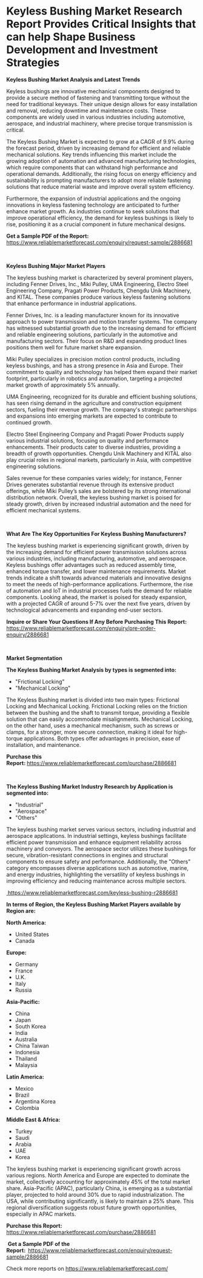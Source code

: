 <p><h1>Keyless Bushing Market Research Report Provides Critical Insights that can help Shape Business Development and Investment Strategies</h1></p><p><strong>Keyless Bushing Market Analysis and Latest Trends</strong></p>
<p><p>Keyless bushings are innovative mechanical components designed to provide a secure method of fastening and transmitting torque without the need for traditional keyways. Their unique design allows for easy installation and removal, reducing downtime and maintenance costs. These components are widely used in various industries including automotive, aerospace, and industrial machinery, where precise torque transmission is critical.</p><p>The Keyless Bushing Market is expected to grow at a CAGR of 9.9% during the forecast period, driven by increasing demand for efficient and reliable mechanical solutions. Key trends influencing this market include the growing adoption of automation and advanced manufacturing technologies, which require components that can withstand high performance and operational demands. Additionally, the rising focus on energy efficiency and sustainability is prompting manufacturers to adopt more reliable fastening solutions that reduce material waste and improve overall system efficiency.</p><p>Furthermore, the expansion of industrial applications and the ongoing innovations in keyless fastening technology are anticipated to further enhance market growth. As industries continue to seek solutions that improve operational efficiency, the demand for keyless bushings is likely to rise, positioning it as a crucial component in future mechanical designs.</p></p>
<p><strong>Get a Sample PDF of the Report:&nbsp;</strong> <a href="https://www.reliablemarketforecast.com/enquiry/request-sample/2886681?utm_campaign=3431&utm_medium=2&utm_source=Github&utm_content=ia&utm_term=13032025&utm_id=keyless-bushing">https://www.reliablemarketforecast.com/enquiry/request-sample/2886681</a></p>
<p>&nbsp;</p>
<p><strong>Keyless Bushing Major Market Players</strong></p>
<p><p>The keyless bushing market is characterized by several prominent players, including Fenner Drives, Inc., Miki Pulley, UMA Engineering, Electro Steel Engineering Company, Pragati Power Products, Chengdu Unik Machinery, and KITAL. These companies produce various keyless fastening solutions that enhance performance in industrial applications.</p><p>Fenner Drives, Inc. is a leading manufacturer known for its innovative approach to power transmission and motion transfer systems. The company has witnessed substantial growth due to the increasing demand for efficient and reliable engineering solutions, particularly in the automotive and manufacturing sectors. Their focus on R&D and expanding product lines positions them well for future market share expansion.</p><p>Miki Pulley specializes in precision motion control products, including keyless bushings, and has a strong presence in Asia and Europe. Their commitment to quality and technology has helped them expand their market footprint, particularly in robotics and automation, targeting a projected market growth of approximately 5% annually.</p><p>UMA Engineering, recognized for its durable and efficient bushing solutions, has seen rising demand in the agriculture and construction equipment sectors, fueling their revenue growth. The company's strategic partnerships and expansions into emerging markets are expected to contribute to continued growth.</p><p>Electro Steel Engineering Company and Pragati Power Products supply various industrial solutions, focusing on quality and performance enhancements. Their products cater to diverse industries, providing a breadth of growth opportunities. Chengdu Unik Machinery and KITAL also play crucial roles in regional markets, particularly in Asia, with competitive engineering solutions.</p><p>Sales revenue for these companies varies widely; for instance, Fenner Drives generates substantial revenue through its extensive product offerings, while Miki Pulley’s sales are bolstered by its strong international distribution network. Overall, the keyless bushing market is poised for steady growth, driven by increased industrial automation and the need for efficient mechanical systems.</p></p>
<p>&nbsp;</p>
<p><strong>What Are The Key Opportunities For Keyless Bushing Manufacturers?</strong></p>
<p><p>The keyless bushing market is experiencing significant growth, driven by the increasing demand for efficient power transmission solutions across various industries, including manufacturing, automotive, and aerospace. Keyless bushings offer advantages such as reduced assembly time, enhanced torque transfer, and lower maintenance requirements. Market trends indicate a shift towards advanced materials and innovative designs to meet the needs of high-performance applications. Furthermore, the rise of automation and IoT in industrial processes fuels the demand for reliable components. Looking ahead, the market is poised for steady expansion, with a projected CAGR of around 5-7% over the next five years, driven by technological advancements and expanding end-user sectors.</p></p>
<p><strong>Inquire or Share Your Questions If Any Before Purchasing This Report:</strong> <a href="https://www.reliablemarketforecast.com/enquiry/pre-order-enquiry/2886681?utm_campaign=3431&utm_medium=2&utm_source=Github&utm_content=ia&utm_term=13032025&utm_id=keyless-bushing">https://www.reliablemarketforecast.com/enquiry/pre-order-enquiry/2886681</a></p>
<p>&nbsp;</p>
<p><strong>Market Segmentation</strong></p>
<p><strong>The Keyless Bushing Market Analysis by types is segmented into:</strong></p>
<p><ul><li>"Frictional Locking"</li><li>"Mechanical Locking"</li></ul></p>
<p><p>The Keyless Bushing market is divided into two main types: Frictional Locking and Mechanical Locking. Frictional Locking relies on the friction between the bushing and the shaft to transmit torque, providing a flexible solution that can easily accommodate misalignments. Mechanical Locking, on the other hand, uses a mechanical mechanism, such as screws or clamps, for a stronger, more secure connection, making it ideal for high-torque applications. Both types offer advantages in precision, ease of installation, and maintenance.</p></p>
<p><strong>Purchase this Report:&nbsp;</strong><a href="https://www.reliablemarketforecast.com/purchase/2886681?utm_campaign=3431&utm_medium=2&utm_source=Github&utm_content=ia&utm_term=13032025&utm_id=keyless-bushing">https://www.reliablemarketforecast.com/purchase/2886681</a></p>
<p>&nbsp;</p>
<p><strong>The Keyless Bushing Market Industry Research by Application is segmented into:</strong></p>
<p><ul><li>"Industrial"</li><li>"Aerospace"</li><li>"Others"</li></ul></p>
<p><p>The keyless bushing market serves various sectors, including industrial and aerospace applications. In industrial settings, keyless bushings facilitate efficient power transmission and enhance equipment reliability across machinery and conveyors. The aerospace sector utilizes these bushings for secure, vibration-resistant connections in engines and structural components to ensure safety and performance. Additionally, the "Others" category encompasses diverse applications such as automotive, marine, and energy industries, highlighting the versatility of keyless bushings in improving efficiency and reducing maintenance across multiple sectors.</p></p>
<p><a href="https://www.reliablemarketforecast.com/keyless-bushing-r2886681?utm_campaign=3431&utm_medium=2&utm_source=Github&utm_content=ia&utm_term=13032025&utm_id=keyless-bushing">&nbsp;https://www.reliablemarketforecast.com/keyless-bushing-r2886681</a></p>
<p><strong>In terms of Region, the Keyless Bushing Market Players available by Region are:</strong></p>
<p>
    <p> <strong> North America: </strong>
        <ul>
            <li>United States</li>
            <li>Canada</li>
        </ul>
        </p> 
    <p> <strong> Europe: </strong>
        <ul>
            <li>Germany</li>
            <li>France</li>
            <li>U.K.</li>
            <li>Italy</li>
            <li>Russia</li>
        </ul>
        </p> 
    <p> <strong> Asia-Pacific: </strong>
        <ul>
            <li>China</li>
            <li>Japan</li>
            <li>South Korea</li>
            <li>India</li>
            <li>Australia</li>
            <li>China Taiwan</li>
            <li>Indonesia</li>
            <li>Thailand</li>
            <li>Malaysia</li>
        </ul>
        </p> 
    <p> <strong> Latin America: </strong>
        <ul>
            <li>Mexico</li>
            <li>Brazil</li>
            <li>Argentina Korea</li>
            <li>Colombia</li>
        </ul>
        </p> 
    <p> <strong> Middle East & Africa: </strong>
        <ul>
            <li>Turkey</li>
            <li>Saudi</li>
            <li>Arabia</li>
            <li>UAE</li>
            <li>Korea</li>
        </ul>
    </p>
    </p>
<p><p>The keyless bushing market is experiencing significant growth across various regions. North America and Europe are expected to dominate the market, collectively accounting for approximately 45% of the total market share. Asia-Pacific (APAC), particularly China, is emerging as a substantial player, projected to hold around 30% due to rapid industrialization. The USA, while contributing significantly, is likely to maintain a 25% share. This regional diversification suggests robust future growth opportunities, especially in APAC markets.</p></p>
<p><strong>Purchase this Report: </strong><a href="https://www.reliablemarketforecast.com/purchase/2886681?utm_campaign=3431&utm_medium=2&utm_source=Github&utm_content=ia&utm_term=13032025&utm_id=keyless-bushing">https://www.reliablemarketforecast.com/purchase/2886681</a></p>
<p>&nbsp;<strong>Get a Sample PDF of the Report:&nbsp;&nbsp;</strong><a href="https://www.reliablemarketforecast.com/enquiry/request-sample/2886681?utm_campaign=3431&utm_medium=2&utm_source=Github&utm_content=ia&utm_term=13032025&utm_id=keyless-bushing">https://www.reliablemarketforecast.com/enquiry/request-sample/2886681</a></p>
<p><strong></strong></p>
<p>Check more reports on <a href="https://www.reliablemarketforecast.com/?utm_campaign=3431&utm_medium=2&utm_source=Github&utm_content=ia&utm_term=13032025&utm_id=keyless-bushing">https://www.reliablemarketforecast.com/</a></p>